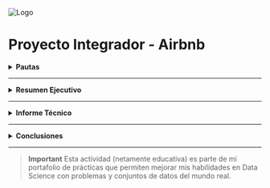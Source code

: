 ![Logo](https://raw.githubusercontent.com/JohannaRangel/DS_SoyHenry/main/M5/asset/airbnb_logo2.png)

# Proyecto Integrador - Airbnb 

<details>
 
  **<summary>Pautas</summary>**  
<div id='id0' /> 

 **Módulo 5:** Data Analytics<br />
**Instructor Henry:** Mario Esteban Suaza Medina<br />
<br />
 
**El objetivo de este trabajo práctico es aplicar los conceptos y técnicas aprendidos en el modulo para realizar un análisis exploratorio y descriptivo de un conjunto de datos reales.**

Para realizar el trabajo práctico se deberá seguir los siguientes pasos:

1. Descargar archivos con los datos [indicar la fuente o el enlace].
2. Importar los datos en un la herramienta que deseen utilizar (Power Bi, Python)
3. Realizar una limpieza y validación preliminar de los datos, identificando y tratando posibles valores faltantes, erróneos o atípicos.
4. Realizar un análisis exploratorio de los datos, utilizando los conceptos aprendidos sobe dataviz y estadística para describir las variables y sus relaciones.
5. Responder a las preguntas que plantea el negocio sobre el dataset elegido.
6. Elaborar un texto con las conclusiones de los resultados del análisis, incluyendo una introducción, una descripción de los datos, algunas respuestas a las preguntas planteadas, y unas conclusiones finales.

### AirBnB

![N|Solid](https://piernine.co/wp-content/uploads/elementor/thumbs/Airbnb-red-lrg-1080x675-1-ph818omam1mv695ypg24xjogcbkjrurf7dgvyjglnk.jpeg)

El objetivo que se busca con el análisis de los datos seleccionados es realizar una análisis exploratorio de tipo descriptivo para entender el negocio de airbnb. 
En base al análisis descriptivo encontrar oportunidades de inversión que puedan ser capitalizadas utilizando dicho modelo de negocio.

#### Preguntas 

* ¿Qué podemos describir con los datasets acerca del negocio de airbnb?
* ¿Cuál es la mejor forma de invertir en AirBnb?
* ¿Cómo se compara con otras alternativas de inversión?
* Si presentamos nuestras conclusiones a un grupo inversor: ¿Qué propuestas le haríamos?
* ¿En donde sugerimos invertir?
* ¿En qué tipo de propiedad?

#### Recursos
| Archivo
| ------ 
| calendar.csv: (incluye datos de ocupación, precio, etc.)  
| listings.csv: Detalle de cada operación de Listing (incluye datos descriptivos de la vivienda (ambientes, host, noches mínimas y máximas, cantidad de reviews)
| reviews.csv Datos de review de los usuarios.<br />

*Para descargar los archivos te recomendamos en el siguiente enlace **[Repositorio](http://bit.ly/DS_AirBnB)** (carpeta Archivos)*
<br />

[Ir al inicio de las pautas](#id0)

</details>

---
<details>

 **<summary>Resumen Ejecutivo</summary>**  
<div id='id00' /> 

**Título**
# Análisis Exploratorio de Datos de AirBnB
<br />

**Indice**
1. [Introducción](#idRE1)
2. [Metodología](#idRE2)
3. [Análisis de Datos](#idRE3)
4. [Resultados y Conclusiones](#idRE4)
5. [Recomendaciones](#idRE5)
6. [Anexos](#idRE6)
<br />

<div id='idRE1' />

### Introducción
El objetivo principal de este análisis exploratorio de datos es comprender en profundidad el funcionamiento de la plataforma Airbnb y, al mismo tiempo, descubrir oportunidades de inversión potenciales en el mercado de alojamientos a corto plazo.

Airbnb, como plataforma en línea líder, ofrece un modelo de negocio basado en la economía colaborativa. Permite a anfitriones particulares y empresas anunciar y ofrecer una amplia gama de alojamientos, que incluyen desde habitaciones hasta casas completas, e incluso experiencias únicas a nivel mundial. Los huéspedes, por su parte, tienen la facilidad de buscar, reservar y alojarse en estos lugares, todo a través de esta plataforma digital.

Durante este análisis, se han estudiado datos relevantes de la plataforma, abordando aspectos clave del mercado de alquileres a corto plazo. Enfocándonos en la presentación y análisis detallado de estos datos, se ha utilizado Power BI para proporcionar una visualización clara y comprensible que nos permita identificar tendencias, patrones y oportunidades para inversión.
<br />
[Ir al índice del Resumen Ejecutivo](#id00)
<br />

<div id='idRE2' />
 
### Metodología
El Cross-Industry Standard Process for Data Mining (CRISP-DM) es una metodología estándar ampliamente utilizada para proyectos de minería de datos y análisis predictivo, sin embargo; sus pasos son igualmente aplicables al análisis exploratorio de datos (EDA) en los cuales nos hemos basado.<br />

![Metodología](https://raw.githubusercontent.com/JohannaRangel/DS_SoyHenry/main/M5/asset/metodo.png)<br />

**- Comprensión del negocio.** 
Se llevó a cabo un análisis detallado del mercado de alquileres a corto plazo a través de Airbnb. Se abordaron preguntas clave para identificar oportunidades de inversión: ¿Qué tendencias definen el mercado de alquileres?, ¿Cuál es la estacionalidad del negocio de Airbnb en ubicaciones específicas?, ¿Existe correlación entre la cantidad de reseñas y la tasa de ocupación o tarifas?, ¿En qué lugares y tipos de propiedades se podría considerar una inversión?, ¿Cuál es la mejor forma de invertir en Airbnb y sus alternativas?
 
**- Comprensión de los datos.** 
Se exploraron y recopilaron datos clave sobre el negocio de Airbnb, proporcionados por Henry (incluyendo calendarios de disponibilidad, listado de propiedades y reseñas). Estos datos fueron analizados para comprender la naturaleza de la información disponible.

**- Preparación de los datos.**
Se enfocó en la limpieza y transformación de datos. Esto implicó el tratamiento de valores nulos o faltantes, eliminación de duplicados y outliers, así como la normalización de formatos. Estas acciones se llevaron a cabo mediante Python y el Editor de Query de Power BI.

**- Análisis de datos.**
Se exploraron patrones relevantes, identificando tendencias en precios y disponibilidad en distintos momentos y ubicaciones. Además, se examinaron los diferentes tipos de alojamientos disponibles en Airbnb y sus características, así como las preferencias y satisfacción de los huéspedes.

**- Interpretación de los resultados.**
Se destacaron los patrones y tendencias identificados, resaltando las áreas de oportunidad y anomalías. Se hicieron énfasis en descubrir áreas potenciales de inversión más rentables.

**- Despliegue de los resultados.**
Se generaron informe técnico y ejecutivo, además de visualizaciones atractivas para presentar los hallazgos en Power BI. Las recomendaciones, fundamentadas en los datos analizados, se enfocarán en áreas ideales para invertir, tipos de propiedades más atractivas, zonas con mayor demanda, entre otros aspectos relevantes.<br />

[Ir al índice del Resumen Ejecutivo](#id00)
<br />

<div id='idRE3' />
 
### Análisis de Datos
Presentamos una serie de KPIs que se derivan de los datos de Airbnb, los cuales se pueden visualizar en nuestra presentación en Power BI:

**- Disponibilidad por tipo de propiedad y barrios.** Ofrece información sobre la disponibilidad de alojamientos específicos en diferentes barrios, permitiendo identificar áreas con mayor oferta.

**- Espacios preferidos por los invitados.** Muestra los tipos de alojamientos preferidos por los huéspedes, ofreciendo una comprensión clara de las preferencias del mercado.

**- Estacionalidad y tendencia en los precios.** Análisis de la evolución estacional de los precios, brindando una visión general de las tendencias de precios a lo largo del tiempo.

**- Análisis de la ocupación a lo largo del tiempo.** Describe la ocupación de propiedades a lo largo de diferentes períodos, permitiendo identificar los momentos de mayor demanda.

**- Promedio de ocupación por mes para detectar temporadas altas y bajas.** Presenta el promedio de ocupación mensual, identificando claramente las temporadas de alta y baja demanda.

**- Puntuación y reseña de los invitados respecto a la calificación del hospedaje, tipo de propiedad y precio.** Ofrece una perspectiva detallada sobre la satisfacción de los huéspedes en relación con diversos factores como la calidad del alojamiento, el tipo de propiedad y su relación con el precio.<br />

[Ir al índice del Resumen Ejecutivo](#id00)
<br />

<div id='idRE4' />
 
### Resultados y Conclusiones
**- Tipo de Propiedad.** En la plataforma Airbnb, los alojamientos disponibles abarcan una amplia gama de tipos, desde habitaciones hasta casas, lofts y condominios. Cada uno de estos tipos de propiedades tiene sus costos adicionales asociados. Por tanto, al considerar una inversión, es crucial analizar el precio, el presupuesto y los costos operativos de la propiedad. En nuestro análisis, se observa que los apartamentos, casas, lofts y condominios son más adecuados para alquileres a corto plazo, siendo estos los tipos de propiedades más atractivos para los huéspedes en plataformas como Airbnb.

**- Ubicacion.** La ubicación es un factor crítico para el éxito en el alquiler a corto plazo. Las zonas que presentan una mayor demanda son aquellas cercanas a atracciones turísticas, en áreas consideradas seguras y con buenas reputaciones y servicios. Sin embargo, en el período de estudio, se identificó que, en algunas zonas, la oferta de propiedades superaba la demanda, con una tasa de ocupación que no superaba el 60%. Los cinco barrios más atractivos para alquileres de corta duración, basados en nuestros datos son: Palermo, Recoleta, San Nicolás, Retiro y Balvanera.

**- Importancia de los Reviews.** Los comentarios y reseñas de los huéspedes son un factor de influencia significativo en la demanda de una propiedad. Se destaca que propiedades con mayores reviews tienden a ser más solicitadas. No obstante, se observó que el precio publicado por el anfitrión no tiene una correlación directa con estas reseñas.

*Es importante considerar que los datos analizados se corresponden con un período que estuvo marcado por una pandemia a nivel global, lo que podría haber generado ciertas anomalías. Por lo tanto, se sugiere ampliar el estudio a diferentes periodos temporales para obtener una comprensión más completa y precisa.* <br />

[Ir al índice del Resumen Ejecutivo](#id00)
<br />

<div id='idRE5' />
 
### Recomendaciones 
Para comparar Airbnb con otras alternativas de inversión, es crucial llevar a cabo un análisis detallado, considerando tanto los aspectos financieros como los de gestión. Recomendamos a los posibles inversores tomarse el tiempo necesario para seleccionar cuidadosamente las propiedades de Airbnb. Esto implica investigar la ubicación, evaluar el mercado local, estimar los costos de propiedad y mantenimiento, y comprender las regulaciones locales.

**- Rentabilidad.** La inversión en Airbnb requiere una administración activa, lo que implica la atención a los huéspedes, la gestión de la propiedad y el mantenimiento. Destacamos que el estatus de Superanfitrión puede aumentar significativamente los precios de alquiler.

**- Gestión Activa.** La inversión en Airbnb implica una gestión activa, ya que debes administrar tus propiedades, atender a los huéspedes y garantizar la limpieza y el mantenimiento. Estas condiciones influyen directamente en la categoría de anfitrión, si entras en la categoría Súper Anfitrión los precios de arriendo de tus propiedades pueden aumentar considerablemente.

**- Riesgo.** Las inversiones en bienes raíces, incluidas las de Airbnb, pueden estar sujetas a riesgos como la variabilidad de los precios de las propiedades y cambios en la demanda de alquileres. Además, es importante considerar el entorno político y económico del área de inversión.

**- Regulaciones y Cumplimiento.**  Las regulaciones locales y las políticas de Airbnb deben ser consideradas. Las inversiones tradicionales suelen estar reguladas, pero las normativas pueden variar según el tipo de inversión.

*La elección entre Airbnb y otras alternativas de inversión dependerá de tus objetivos financieros, tolerancia al riesgo, horizonte temporal y experiencia. Se sugiere realizar un análisis exhaustivo y consultar a un asesor financiero antes de tomar decisiones de inversión.*

Además, se proporcionan posibles formas de inversión en el negocio Airbnb:

- Usando capital propio:
 Adquirir propiedades para alquilar.
 Invertir en acciones de Airbnb en la bolsa.

- Generar ingresos sin ser propietario:
 Administrar propiedades de otros.
 Ofrecer servicios de mantenimiento profesional, como limpiezas a profundidad.
 Automatización y adaptación tecnológica en las propiedades.
 Fotografía y videos profesionales para promocionar propiedades.

*Es fundamental considerar que estas recomendaciones son generales y que las decisiones de inversión deben ajustarse a las necesidades y objetivos individuales de cada inversor. Antes de tomar decisiones de inversión, se recomienda realizar un análisis exhaustivo del mercado y, si es necesario, consultar a asesores financieros o inmobiliarios.* <br />

[Ir al índice del Resumen Ejecutivo](#id00)
<br />

<div id='idRE6' />
 
### Anexos
## - Informe Propiedades
![Propiedades](https://raw.githubusercontent.com/JohannaRangel/DS_SoyHenry/main/M5/asset/Page1_Propiedades.png)<br />

## - Informe Calendario
![Calendario](https://raw.githubusercontent.com/JohannaRangel/DS_SoyHenry/main/M5/asset/Page2_Calendario.png)<br />

## - Informe Reseñas
![Reseñas](https://raw.githubusercontent.com/JohannaRangel/DS_SoyHenry/main/M5/asset/Page3_Reseñas.png)<br />

*Para interactuar con los datos en Power BI Desktop te recomendamos en el siguiente enlace **[Repositorio](http://bit.ly/DS_AirBnB)** (ModeloAirbnb.pbix)*
<br />

[Ir al índice del Resumen Ejecutivo](#id00)
<br />

</details>

---

<details>
 
  **<summary>Informe Técnico</summary>**  
<div id='id000' /> 

**Análisis Exploratorio de los datos en Python**
```python
#Importación de librerias

import pandas as pd
import numpy as np
import matplotlib.pyplot as plt
import seaborn as sns


#Lectura de los CSV

calendar = pd.read_csv("Datsets/calendar.csv")
listings = pd.read_csv("Datsets/listings.csv")
reviews = pd.read_csv("Datsets/reviews.csv")
```

```python
#Tabla calendar

# Renombrar columnas en estilo "Proper Case"
calendar.columns = [col.capitalize() for col in calendar.columns]

# Cambiar tipos de datos
calendar['Listing_id'] = calendar['Listing_id'].astype('int64')
calendar['Date'] = pd.to_datetime(calendar['Date'])
calendar['Available'] = calendar['Available'].replace({'f': 'NoAvailable', 't': 'Available'})

# Reemplazar valores
calendar['Available'] = calendar['Available'].replace('NoAvailable', 'Rented')

# Eliminar caracteres no deseados y convertir a tipo numérico
calendar['Price'] = calendar['Price'].str.replace('[\$,]', '', regex=True).astype(float)
```

```python
#Tabla listing

# Columnas a eliminar
columnas_a_eliminar = [
    "listing_url", "scrape_id", "last_scraped", "space", "summary", "experiences_offered",
    "neighborhood_overview", "notes", "transit", "access", "interaction", "house_rules",
    "thumbnail_url", "medium_url", "picture_url", "xl_picture_url", "host_url", "host_about",
    "host_thumbnail_url", "host_picture_url", "host_total_listings_count", 
    "street", "neighbourhood_group_cleansed", "state", "zipcode", "market",
    "smart_location", "country_code", "country", "square_feet", "weekly_price", "monthly_price",
    "minimum_minimum_nights", "maximum_minimum_nights", "minimum_maximum_nights",
    "maximum_maximum_nights", "minimum_nights_avg_ntm", "maximum_nights_avg_ntm",
    "calendar_updated", "calendar_last_scraped", "number_of_reviews_ltm",
    "first_review", "last_review", "requires_license", "license", "jurisdiction_names",
     "calculated_host_listings_count",
    "calculated_host_listings_count_entire_homes", "calculated_host_listings_count_private_rooms",
    "calculated_host_listings_count_shared_rooms", "host_location", "host_neighbourhood",
    "maximum_nights", "minimum_nights"
]

# Eliminar columnas en la lista "columnas_a_eliminar"
listings = listings.drop(columns=columnas_a_eliminar)

# Renombrar columnas en estilo "Proper Case"
listings.columns = [col.capitalize() for col in listings.columns]

# Cambiar valores específicos
listings["Host_response_time"].replace({"": "No Data", "N/A": "No Data"}, inplace=True)
listings["Host_response_rate"].replace("N/A", "No Data", inplace=True)
listings["Host_acceptance_rate"].replace("N/A", "No Data", inplace=True)
listings["Host_is_superhost"].replace({"t": "Superhost", "f": "Host"}, inplace=True)
listings["Host_has_profile_pic"].replace({"t": "Yes", "f": "No"}, inplace=True)
listings["Host_identity_verified"].replace({"t": "Yes", "f": "No"}, inplace=True)
listings["City"].replace({"Other (International)": "Buenos Aires", "Mendoza": "Buenos Aires", "Ocean City": "Buenos Aires", "South Florida Gulf Coast": "Buenos Aires", "Beirut": "Buenos Aires", "": "Buenos Aires"}, inplace=True)
listings["Is_location_exact"].replace({"t": "Yes", "f": "No"}, inplace=True)
listings["Instant_bookable"].replace({"t": "InstantBookable", "f": "NotInstantBookable"}, inplace=True)

# Eliminar caracteres no deseados y convertir a tipo numérico
listings['Price'] = listings['Price'].str.replace('[\$,]', '', regex=True).astype(float)
```

```python
#Tabla reviews

# Cambiar tipos de dato
reviews["listing_id"] = reviews["listing_id"].astype(int)
reviews["id"] = reviews["id"].astype(int)
reviews["date"] = pd.to_datetime(reviews["date"])
reviews["reviewer_id"] = reviews["reviewer_id"].astype(int)
reviews["reviewer_name"] = reviews["reviewer_name"].astype(str)
reviews["comments"] = reviews["comments"].astype(str)

# Cambiar nombres de columnas a mayúscula inicial
reviews.columns = [col.capitalize() for col in reviews.columns]

# Cambiar nombre de columna "Id" a "Id_review"
reviews.rename(columns={"Id": "Id_review"}, inplace=True)

# Limpiar y recortar el texto en la columna "Comments"
reviews["Comments"] = reviews["Comments"].str.strip()
```

```python
print("Primeros registros del dataframe 'calendar':")
print(calendar.head())

print("\nPrimeros registros del dataframe 'listings':")
print(listings.head())

print("\nPrimeros registros del dataframe 'reviews':")
print(reviews.head())
```
![P1](https://raw.githubusercontent.com/JohannaRangel/DS_SoyHenry/main/M5/asset/p1.png)<br />

```python
print("Información del dataframe 'reviews':")
print(reviews.info())
```
![P2](https://raw.githubusercontent.com/JohannaRangel/DS_SoyHenry/main/M5/asset/p2.png)<br />

```python
## Histograma

# La columna Price de la tabla calendar contiene valores extremos , por lo que se tuvo que utilizar la escala logaritica para
#evitar que todos los valores caigan en un solo contenedor

plt.figure(figsize=(10, 6))
plt.hist(calendar["Price"], bins=50, edgecolor='black')
plt.yscale('log')  # Configura la escala logarítmica en el eje y
plt.title('Histograma de Precios (Escala Logarítmica)')
plt.xlabel('Precio')
plt.ylabel('Frecuencia (escala logarítmica)')
plt.show()
```
![P3](https://raw.githubusercontent.com/JohannaRangel/DS_SoyHenry/main/M5/asset/p3.png)<br />

```python
#Quitamos los valores extremos de la columna price de la tabla calendar

# Calcular el promedio y la desviación estándar
promedio = calendar["Price"].mean()
std = calendar["Price"].std()

# Definir un umbral (por ejemplo, 3 veces la desviación estándar)
umbral = 3 * std

# Quitar los varoles extremos
calendar = calendar[(calendar["Price"] >= promedio - umbral) & (calendar["Price"] <= promedio + umbral)]

# Crear el histograma sin los valores extremos
plt.figure(figsize=(10, 6))
plt.hist(calendar["Price"], bins=50, edgecolor='black')
plt.title('Histograma de Precios')
plt.xlabel('Precio')
plt.ylabel('Frecuencia')
plt.show()
```
![P4](https://raw.githubusercontent.com/JohannaRangel/DS_SoyHenry/main/M5/asset/p4.png)<br />

```python
## Diagramas de dispersión
## Vamos a ver la correlación entre el precio del alojamiento y el valor de la valuación de la propiedad según los usuarios.

#Quitamos los valores extremos de la columna price del dataframe listings

# Calcular el promedio y la desviación estándar
promedio = listings["Price"].mean()
std = listings["Price"].std()

# Definir un umbral (por ejemplo, 3 veces la desviación estándar)
umbral = 3 * std

# Quitar los varoles extremos
listings = listings[(listings["Price"] >= promedio - umbral) & (listings["Price"] <= promedio + umbral)]

# Calcular el promedio y la desviación estándar
promedio = listings["Price"].mean()
std = listings["Price"].std()

# Definir un umbral (por ejemplo, 3 veces la desviación estándar)
umbral = 3 * std

# Quitar los varoles extremos
listings = listings[(listings["Price"] >= promedio - umbral) & (listings["Price"] <= promedio + umbral)]
```

```python
# Establecer un estilo de gráfico de seaborn
sns.set(style="whitegrid")

# Crear un gráfico de dispersión con el mismo color
plt.figure(figsize=(12, 8))
plt.scatter(listings["Price"], listings["Review_scores_rating"], alpha=0.3, color='#1F77B4') 
plt.title('Correlación entre la calificación y el precio', fontsize=16)
plt.xlabel('Precio', fontsize=14)
plt.ylabel('Calificación', fontsize=14)

plt.grid(True)
plt.show()
```
![P5](https://raw.githubusercontent.com/JohannaRangel/DS_SoyHenry/main/M5/asset/p5.png)<br />

**Modelo Entidad Relación en Power BI**
![ER](https://raw.githubusercontent.com/JohannaRangel/DS_SoyHenry/main/M5/asset/modeloER.png)

[Ir al inicio del Informe Técnico](#id000)

</details>

---
<details>
 
   **<summary>Conclusiones</summary>**  
  
La ejecución de este proyecto integrador dedicado al análisis exploratorio de datos de Airbnb, ha sido altamente enriquecedora. Durante el desarrollo del módulo 5 de Data Analytics adquirí conocimiento que encontraron aplicación directa en cada etapa de este proyecto. Cada fase representó una oportunidad para sumergirse en el mundo práctico del análisis de datos.

Aunque este proyecto se llevó a cabo individualmente, las sesiones de Pair Programming permitieron valiosas interacciones y un intercambio de ideas fructífero. Aprovechamos estas instancias para discutir conceptos, apoyarnos mutuamente y enriquecer nuestras perspectivas con la diversidad de experiencias y conocimientos del grupo.

La importancia de trabajar en equipo se hizo evidente, no solo por la riqueza del intercambio, sino también por la contribución y el apoyo recíproco, lo que fue crucial para el progreso y la calidad del análisis desarrollado.<br />


Gracias!!!, Mario #InstructorHenry<br />
Gracias!!!, queridos colegas Cohorte Dataft-17<br />


| [<img src="https://avatars.githubusercontent.com/JohannaRangel" width=115><br><sub>Johanna Rangel</sub>](https://github.com/JohannaRangel) | [<img src="https://avatars.githubusercontent.com/u/120042696?v=4" width=115><br><sub>Gretel Sanchez</sub>](https://github.com/KGSanchezM) | [<img src="https://avatars.githubusercontent.com/u/137807368?v=4" width=115><br><sub>Francisco Rombini</sub>](https://github.com/Frombini) | [<img src="https://avatars.githubusercontent.com/u/135461711?v=4" width=115><br><sub>Gabriel Verón</sub>](https://github.com/EGabrielV) | 
| :---: | :---: | :---: | :---: |

</details>

---

> **Important** 
> Esta actividad (netamente educativa) es parte de mi portafolio de prácticas que permiten mejorar mis habilidades en Data Science con problemas y conjuntos de datos del mundo real.
